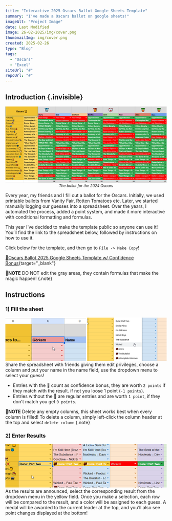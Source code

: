 ```yaml
---
title: "Interactive 2025 Oscars Ballot Google Sheets Template"
summary: "I've made a Oscars ballot on google sheets!"
imageAlt: "Project Image"
date: Last Modified
image: 26-02-2025/img/cover.png
thumbnailImg: img/cover.png
created: 2025-02-26
type: "Blog"
tags:
  - "Oscars"
  - "Excel"
siteUrl: "#"
repoUrl: "#"
---
```


## Introduction {.invisible}
![cover image](img/2024Oscars.png)
<small style="text-align:center;display:block;"><em>The ballot for the 2024 Oscars</em></small>

Every year, my friends and I fill out a ballot for the Oscars. Initially, we used printable ballots from Vanity Fair, Rotten Tomatoes etc. Later, we started manually logging our guesses into a spreadsheet. Over the years, I automated the process, added a point system, and made it more interactive with conditional formatting and formulas.

This year I’ve decided to make the template public so anyone can use it! You’ll find the link to the spreadsheet below, followed by instructions on how to use it.

Click below for the template, and then go to `File -> Make Copy`!


[📝Oscars Ballot 2025 Google Sheets Template w/ Confidence Bonus](https://docs.google.com/spreadsheets/d/1BDI6llck_u9lWVksBzF9MN-0Sf4xV2Y0VMMGQ_rHaf0/edit?usp=sharing){target="_blank"}

📝**NOTE**
DO NOT edit the gray areas, they contain formulas that make the magic happen!
{.note} 

## Instructions
### 1) Fill the sheet
![cover image](img/step1.png)
Share the spreadsheet with friends giving them edit privileges, choose a column and put your name in the name field, use the dropdown menu to select your guess!
- Entries with the 💯 count as confidence bonus, they are worth `2 points` if they match with the result. if not you loose 1 point (`-1 points`).
- Entries without the 💯 are regular entries and are worth `1 point`, if they don't match you get `0 points`.

📝**NOTE**
Delete any empty columns, this sheet works best when every column is filled! To delete a column, simply left-click the column header at the top and select `delete column`
{.note} 


### 2) Enter Results
![cover image](img/step2.png)
As the results are announced, select the corresponding result from the dropdown menu in the yellow field. Once you make a selection, each row will be compared to the result, and a color will be assigned to each guess. A medal will be awarded to the current leader at the top, and you’ll also see point changes displayed at the bottom!








